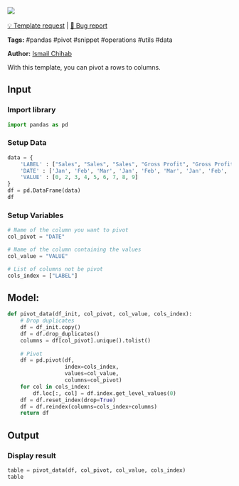 <a href="https://app.naas.ai/user-redirect/naas/downloader?url=https://raw.githubusercontent.com/jupyter-naas/awesome-notebooks/master/Pandas/Pandas_Pivot_rows_to_columns.ipynb" target="_parent"><img src="https://naasai-public.s3.eu-west-3.amazonaws.com/open_in_naas.svg"/></a><br><br><a href="https://github.com/jupyter-naas/awesome-notebooks/issues/new?assignees=&labels=&template=template-request.md&title=Tool+-+Action+of+the+notebook+">💡 Template request</a> | <a href="https://github.com/jupyter-naas/awesome-notebooks/issues/new?assignees=&labels=&template=bug_report.md&title=">🚨 Bug report</a>

**Tags:** #pandas #pivot #snippet #operations #utils #data

**Author:** [Ismail Chihab](https://www.linkedin.com/in/ismail-chihab-4b0a04202/)

With this template, you can pivot a rows to columns.

## Input

### Import library


```python
import pandas as pd
```

### Setup Data


```python
data = {
    'LABEL' : ["Sales", "Sales", "Sales", "Gross Profit", "Gross Profit", "Gross Profit", "EBIT", "EBIT", "EBIT"],
    'DATE' : ['Jan', 'Feb', 'Mar', 'Jan', 'Feb', 'Mar', 'Jan', 'Feb', 'Mar'],
    'VALUE' : [0, 2, 3, 4, 5, 6, 7, 8, 9]
}
df = pd.DataFrame(data)
df
```

### Setup Variables


```python
# Name of the column you want to pivot
col_pivot = "DATE"

# Name of the column containing the values
col_value = "VALUE"

# List of columns not be pivot
cols_index = ["LABEL"]
```

## Model:


```python
def pivot_data(df_init, col_pivot, col_value, cols_index):
    # Drop duplicates
    df = df_init.copy()
    df = df.drop_duplicates()
    columns = df[col_pivot].unique().tolist()
    
    # Pivot 
    df = pd.pivot(df,
                  index=cols_index,
                  values=col_value,
                  columns=col_pivot)
    for col in cols_index:
        df.loc[:, col] = df.index.get_level_values(0)
    df = df.reset_index(drop=True)
    df = df.reindex(columns=cols_index+columns)
    return df
```

## Output

### Display result


```python
table = pivot_data(df, col_pivot, col_value, cols_index)
table
```
